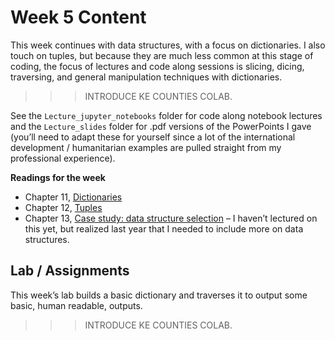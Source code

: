 # Week 5 Content
This week continues with data structures, with a focus on dictionaries. I also touch on tuples, but because they are much less common at this stage of coding, the focus of lectures and code along sessions is slicing, dicing, traversing, and general manipulation techniques with dictionaries.

>>>INTRODUCE KE COUNTIES COLAB.

See the `Lecture_jupyter_notebooks` folder for code along notebook lectures and the `Lecture_slides` folder for .pdf versions of the PowerPoints I gave (you’ll need to adapt these for yourself since a lot of the international development / humanitarian examples are pulled straight from my professional experience).

**Readings for the week**
- Chapter 11,  [Dictionaries](http://greenteapress.com/thinkpython2/html/thinkpython2012.html)
- Chapter 12, [Tuples](http://greenteapress.com/thinkpython2/html/thinkpython2013.html)
- Chapter 13, [Case study: data structure selection](http://greenteapress.com/thinkpython2/html/thinkpython2014.html) – I haven’t lectured on this yet, but realized last year that I needed to include more on data structures.

## Lab / Assignments
This week’s lab builds a basic dictionary and traverses it to output some basic, human readable, outputs.

>>>INTRODUCE KE COUNTIES COLAB.
